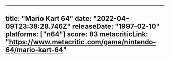 
---
title: "Mario Kart 64"
date: "2022-04-09T23:38:28.746Z"
releaseDate: "1997-02-10"
platforms: ["n64"]
score: 83
metacriticLink: "https://www.metacritic.com/game/nintendo-64/mario-kart-64"
---

